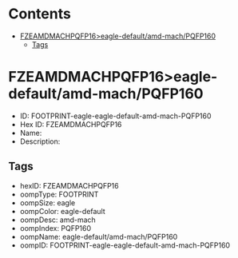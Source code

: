 



Contents
========

* [FZEAMDMACHPQFP16>eagle-default/amd-mach/PQFP160](#fzeamdmachpqfp16eagle-defaultamd-machpqfp160)
	* [Tags](#tags)

# FZEAMDMACHPQFP16>eagle-default/amd-mach/PQFP160

- ID: FOOTPRINT-eagle-eagle-default-amd-mach-PQFP160
- Hex ID: FZEAMDMACHPQFP16
- Name: 
- Description: 

## Tags

- hexID: FZEAMDMACHPQFP16
- oompType: FOOTPRINT
- oompSize: eagle
- oompColor: eagle-default
- oompDesc: amd-mach
- oompIndex: PQFP160
- oompName: eagle-default/amd-mach/PQFP160
- oompID: FOOTPRINT-eagle-eagle-default-amd-mach-PQFP160
